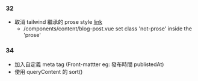 ### 32
- 取消 tailwind 繼承的 prose style [link](https://github.com/tailwindlabs/tailwindcss-typography)
  - /components/content/blog-post.vue set class 'not-prose' inside the 'prose'

### 34
- 加入自定義 meta tag (Front-mattter eg: 發布時間 publistedAt)
- 使用 queryContent 的 sort()